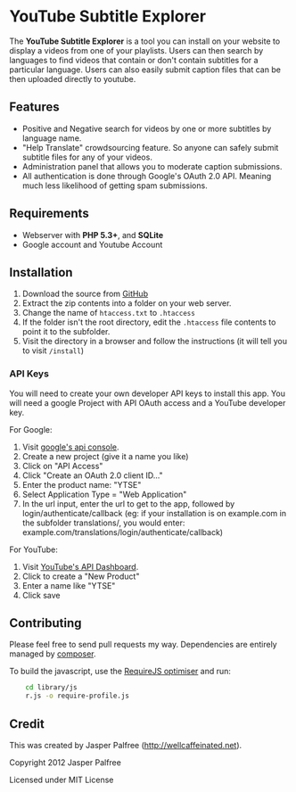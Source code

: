 # YouTube Subtitle Explorer

The **YouTube Subtitle Explorer** is a tool you can install on your website to display a videos from one of your playlists. Users can then search by languages to find videos that contain or don't contain subtitles for a particular language. Users can also easily submit caption files that can be then uploaded directly to youtube.

## Features

* Positive and Negative search for videos by one or more subtitles by language name.
* "Help Translate" crowdsourcing feature. So anyone can safely submit subtitle files for any of your videos.
* Administration panel that allows you to moderate caption submissions.
* All authentication is done through Google's OAuth 2.0 API. Meaning much less likelihood of getting spam submissions.

## Requirements

* Webserver with **PHP 5.3+**, and **SQLite**
* Google account and Youtube Account

## Installation

1. Download the source from [GitHub](https://github.com/wellcaffeinated/yt-subtitle-explorer)
2. Extract the zip contents into a folder on your web server.
3. Change the name of `htaccess.txt` to `.htaccess`
4. If the folder isn't the root directory, edit the `.htaccess` file contents to point it to the subfolder.
5. Visit the directory in a browser and follow the instructions (it will tell you to visit `/install`)

### API Keys

You will need to create your own developer API keys to install this app. You will need a google Project with API OAuth access and a YouTube developer key.

For Google:

1. Visit [google's api console](https://code.google.com/apis/console).
2. Create a new project (give it a name you like)
3. Click on "API Access"
4. Click "Create an OAuth 2.0 client ID..."
5. Enter the product name: "YTSE"
6. Select Application Type = "Web Application"
7. In the url input, enter the url to get to the app, followed by login/authenticate/callback (eg: if your installation is on example.com in the subfolder translations/, you would enter: example.com/translations/login/authenticate/callback)

For YouTube:

1. Visit [YouTube's API Dashboard](https://code.google.com/apis/youtube/dashboard).
2. Click to create a "New Product"
3. Enter a name like "YTSE"
4. Click save


## Contributing

Please feel free to send pull requests my way. Dependencies are entirely managed by [composer](http://getcomposer.org/).

To build the javascript, use the [RequireJS optimiser](http://requirejs.org/docs/optimization.html) and run:

```bash
	cd library/js
	r.js -o require-profile.js
```

## Credit

This was created by Jasper Palfree (http://wellcaffeinated.net).

Copyright 2012 Jasper Palfree

Licensed under MIT License
